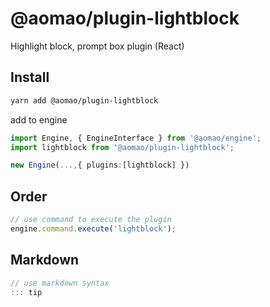 # @aomao/plugin-lightblock

Highlight block, prompt box plugin (React)

## Install

```bash
yarn add @aomao/plugin-lightblock
```

add to engine

```ts
import Engine, { EngineInterface } from '@aomao/engine';
import lightblock from '@aomao/plugin-lightblock';

new Engine(...,{ plugins:[lightblock] })
```

## Order

```ts
// use command to execute the plugin
engine.command.execute('lightblock');
```

## Markdown

```ts
// use markdown syntax
::: tip
```
